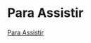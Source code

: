 # Para Assistir

[Para Assistir](https://cdn.falauniversidades.com.br/wp-content/uploads/2020/05/06113757/plataformas-de-streaming.jpg "ParaAssistir")
